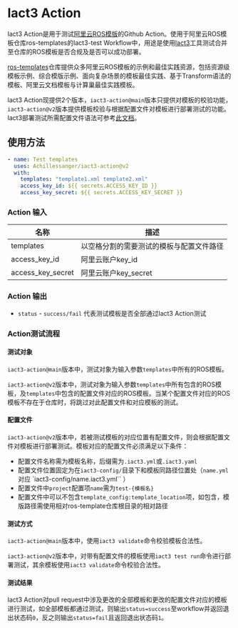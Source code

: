# Iact3 Action

Iact3 Action是用于测试[阿里云ROS模版](https://help.aliyun.com/document_detail/370710.html)的Github Action。使用于阿里云ROS模板仓库ros-templates的Iact3-test Workflow中，用途是使用[Iact3](https://github.com/aliyun/alibabacloud-ros-tool-iact3)工具测试合并至仓库的ROS模板是否合规及是否可以成功部署。

[ros-templates](https://github.com/aliyun/ros-templates)仓库提供众多阿里云ROS模板的示例和最佳实践资源，包括资源级模板示例、综合模版示例、面向复杂场景的模板最佳实践、基于Transform语法的模板、阿里云文档模板与计算巢最佳实践模板。

Iact3 Action现提供2个版本，`iact3-action@main`版本只提供对模板的校验功能，`iact3-action@v2`版本提供模板校验与根据配置文件对模板进行部署测试的功能。Iact3部署测试所需配置文件语法可参考[此文档](https://aliyun.github.io/alibabacloud-ros-tool-iact3/#/config)。

## 使用方法
```yaml
- name: Test templates
  uses: Achillessanger/iact3-action@v2
  with:
    templates: "template1.xml template2.xml"
    access_key_id: ${{ secrets.ACCESS_KEY_ID }}
    access_key_secret: ${{ secrets.ACCESS_KEY_SECRET }}
```
### Action 输入
| 名称  | 描述                    |
|-----|-----------------------|
| templates | 以空格分割的需要测试的模板与配置文件路径  |
| access_key_id | 阿里云账户key_id           |
| access_key_secret | 阿里云账户key_secret       |

### Action 输出
* `status` - `success/fail` 代表测试模板是否全部通过Iact3 Action测试

### Action测试流程
#### 测试对象
`iact3-action@main`版本中，测试对象为输入参数`templates`中所有的ROS模板。

`iact3-action@v2`版本中，测试对象为输入参数`templates`中所有包含的ROS模板，及`templates`中包含的配置文件对应的ROS模板。当某个配置文件对应的ROS模板不存在于仓库时，将跳过对此配置文件和对应模板的测试。

#### 配置文件
`iact3-action@v2`版本中，若被测试模板的对应位置有配置文件，则会根据配置文件对模板进行部署测试。模板对应的配置文件必须满足以下条件：
* 配置文件名称需为模板名称，后缀需为`.iact3.yml`或`.iact3.yaml`
* 配置文件位置固定为在`iact3-config/`目录下和模板同路径位置处（`name.yml` 对应 `iact3-config/name.iact3.yml`` ）
* 配置文件中`project`配置项`name`需为`test-{模板名}`
* 配置文件中可以不包含`template_config:template_location`项，如包含，模版路径需使用相对ros-template仓库根目录的相对路径

#### 测试方式
`iact3-action@main`版本中，使用`iact3 validate`命令校验模板合法性。

`iact3-action@v2`版本中，对带有配置文件的模板使用`iact3 test run`命令进行部署测试，其余模板使用`iact3 validate`命令校验合法性。

#### 测试结果
Iact3 Action对pull request中涉及更改的全部模板和更改的配置文件对应的模板进行测试，如全部模板都通过测试，则输出`status=success`至workflow并返回退出状态码`0`，反之则输出`status=fail`且返回退出状态码`1`。

